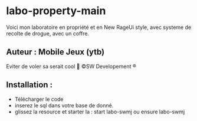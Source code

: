 # labo-property-main
Voici mon laboratoire en propriété et en New RageUi style, avec systeme de recolte de drogue, avec un coffre.

## Auteur : Mobile Jeux (ytb)

Eviter de voler sa serait cool 👏
©️SW Developement ®️
## Installation : 
- Télécharger le code
- inserez le sql dans votre base de donné.
- glissez la resource et starter la :
start labo-swmj ou ensure labo-swmj
